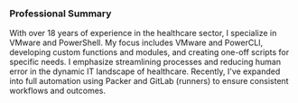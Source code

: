 ### Professional Summary

With over 18 years of experience in the healthcare sector, I specialize in VMware and PowerShell. My focus includes VMware and PowerCLI, developing custom functions and modules, and creating one-off scripts for specific needs. I emphasize streamlining processes and reducing human error in the dynamic IT landscape of healthcare. Recently, I've expanded into full automation using Packer and GitLab (runners) to ensure consistent workflows and outcomes.
